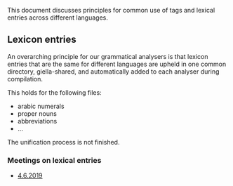 



This document discusses principles for common use of tags and lexical
entries across different languages.


## Lexicon entries


An overarching principle for our grammatical analysers is that lexicon entries
that are the same for different languages are upheld in one common directory,
giella-shared, and automatically added to each analyser during compilation.


This holds for the following files:
* arabic numerals
* proper nouns
* abbreviations
* ...


The unification process is not finished.


### Meetings on lexical entries
* [4.6.2019](../../admin/linguists/190604_acro_abbr.html)




